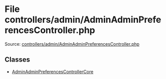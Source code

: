 File controllers/admin/AdminAdminPreferencesController.php
=========

Source: [controllers/admin/AdminAdminPreferencesController.php](https://github.com/PrestaShop/PrestaShop/blob/1.5.6.0/controllers/admin/AdminAdminPreferencesController.php)


Classes
-------

* [AdminAdminPreferencesControllerCore](class.AdminAdminPreferencesControllerCore.md)

